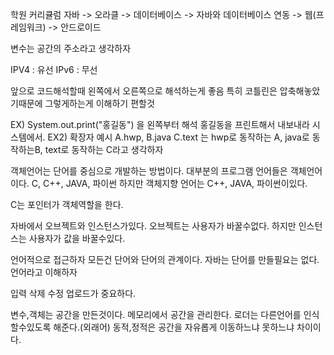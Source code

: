 학원 커리큘럼
자바 -> 오라클 -> 데이터베이스 -> 자바와 데이터베이스 연동 -> 웹(프레임워크) -> 안드로이드

변수는 공간의 주소라고 생각하자

IPV4 : 유선  IPv6 : 무선

앞으로 코드해석할때 왼쪽에서 오른쪽으로 해석하는게 좋음
특히 코틀린은 압축해놓았기때문에 그렇게하는게 이해하기 편할것

EX) System.out.print("홍길동") 을 왼쪽부터 해석 홍길동을 프린트해서 내보내라 시스템에서.
EX2) 확장자 예시  A.hwp, B.java C.text 는 hwp로 동작하는 A, java로 동작하는B, text로 동작하는 C라고 생각하자

객체언어는 단어를 중심으로 개발하는 방법이다.
대부분의 프로그램 언어들은 객체언어이다.
C, C++, JAVA, 파이썬
하지만 객체지향 언어는
C++, JAVA, 파이썬이있다.

C는 포인터가 객체역할을 한다.

자바에서 오브젝트와 인스턴스가있다.
오브젝트는 사용자가 바꿀수없다. 하지만 인스턴스는 사용자가 값을 바꿀수있다.

언어적으로 접근하자 모든건 단어와 단어의 관계이다. 자바는 단어를 만들필요는 없다. 언어라고 이해하자

입력 삭제 수정 업로드가 중요하다.

변수,객체는 공간을 만든것이다. 메모리에서 공간을 관리한다.
로더는 다른언어를 인식할수있도록 해준다.(외래어)
동적,정적은 공간을 자유롭게 이동하느냐 못하느냐 차이이다.
